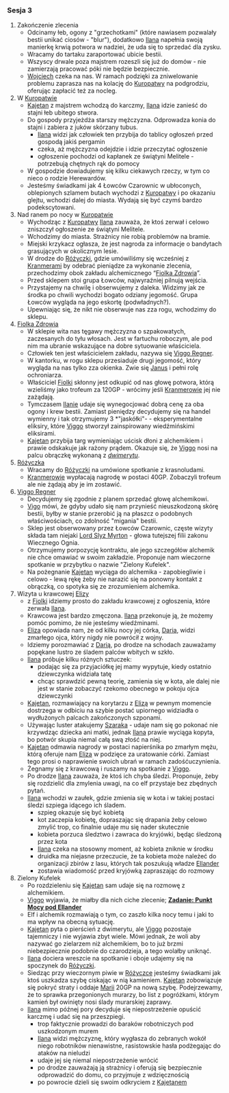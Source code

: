 ### Sesja 3
1. Zakończenie zlecenia
    - Odcinamy łeb, ogony z "grzechotkami" (które nawiasem pozwalały bestii unikać ciosów - "blur"), dodatkowo [Ilana](#g_ilana) napełnia swoją manierkę krwią potwora w nadziei, że uda się to sprzedać dla zysku.
    - Wracamy do tartaku zaraportować ubicie bestii.
    - Wszyscy drwale poza majstrem rozeszli się już do domów - nie zamierzają pracować póki nie będzie bezpiecznie.
    - [Wojciech](#p_wojciech) czeka na nas. W ramach podzięki za zniwelowanie problemu zaprasza nas na kolację do [Kuropatwy](#l_kuropatwa) na podgrodziu, oferując zapłacić też za nocleg.
2. W [Kuropatwie](#l_kuropatwa)
    - [Kajetan](#g_kajetan) z majstrem wchodzą do karczmy, [Ilana](#g_ilana) idzie zanieść do stajni łeb ubitego stwora.
    - Do gospody przyjeżdża starszy mężczyzna. Odprowadza konia do stajni i zabiera z juków skórzany tubus.
        - [Ilana](#g_ilana) widzi jak człowiek ten przybija do tablicy ogłoszeń przed gospodą jakiś pergamin
        - czeka, aż mężczyzna odejdzie i idzie przeczytać ogłoszenie
        - ogłoszenie pochodzi od kapłanek ze świątyni Melitele - potrzebują chętnych rąk do pomocy
    - W gospodzie dowiadujemy się kilku ciekawych rzeczy, w tym co nieco o rodzie Herewardów.
    - Jesteśmy świadkami jak 4 Łowców Czarownic w ubłoconych, oblepionych szlamem butach wychodzi z [Kuropatwy](#l_kuropatwa) i po okazaniu glejtu, wchodzi dalej do miasta. Wydają się być czymś bardzo podekscytowani. 
3. Nad ranem po nocy w [Kuropatwie](#l_kuropatwa)
    - Wychodząc z [Kuropatwy](#l_kuropatwa) [Ilana](#g_ilana) zauważa, że ktoś zerwał i celowo zniszczył ogłoszenie ze świątyni Melitele.
    - Wchodzimy do miasta. Strażnicy nie robią problemów na bramie.
    - Miejski krzykacz ogłasza, że jest nagroda za informacje o bandytach grasujących w okolicznym lesie.
    - W drodze do [Różyczki](#l_rozyczka), gdzie umówiliśmy się wcześniej z [Kranmerami](#p_otto_kranmer) by odebrać pieniądze za wykonanie zlecenia, przechodzimy obok zakładu alchemicznego “[Fiolka Zdrowia](#l_fiolka_zdrowia)”.
    - Przed sklepem stoi grupa Łowców, najwyraźniej pilnują wejścia.
    - Przystajemy na chwilę i obserwujemy z daleka. Widzimy jak ze środka po chwili wychodzi bogato odziany jegomość. Grupa Łowców wygląda na jego eskortę (podwładnych?).
    - Upewniając się, że nikt nie obserwuje nas zza rogu, wchodzimy do sklepu.
4. [Fiolka Zdrowia](#l_fiolka_zdrowia)
    - W sklepie wita nas tęgawy mężczyzna o szpakowatych, zaczesanych do tyłu włosach. Jest w fartuchu roboczym, ale pod nim ma ubranie wskazujące na dobre sytuowanie właściciela.
    - Człowiek ten jest właścicielem zakładu, nazywa się [Viggo Regner](#p_viggo_regner). 
    - W kantorku, w rogu sklepu przesiaduje drugi jegomość, który wygląda na nas tylko zza okienka. Zwie się [Janus](#p_lukrecja_schattenwort) i pełni rolę ochroniarza.
    - Właściciel [Fiolki](#l_fiolka_zdrowia) skłonny jest odkupić od nas głowę potwora, którą wzieliśmy jako trofeum za 120GP - wrócimy jeśli [Kranmerowie](#p_otto_kranmer) jej nie zażądają.
    - Tymczasem [Ilanie](#g_ilana) udaje się wynegocjować dobrą cenę za oba ogony i krew bestii. Zamiast pieniędzy decydujemy się na handel wymienny i tak otrzymujemy 3 *"jaskółki"- - eksperymentalne eliksiry, które [Viggo](#p_viggo_regner) stworzył zainspirowany wiedźmińskimi eliksirami.
    - [Kajetan](#g_kajetan) przybija targ wymieniając uścisk dłoni z alchemikiem i prawie odskakuje jak rażony prądem. Okazuje się, że [Viggo](#p_viggo_regner) nosi na palcu obrączkę wykonaną z [*dwimerytu*](#r_dwimeryt).
5. [Różyczka](#l_rozyczka)
    - Wracamy do [Różyczki](#l_rozyczka) na umówione spotkanie z krasnoludami.
    - [Kranmerowie](#p_otto_kranmer) wypłacają nagrodę w postaci 40GP. Zobaczyli trofeum ale nie żądają aby je im zostawić.
6. [Viggo Regner](#p_viggo_regner)
    - Decydujemy się zgodnie z planem sprzedać głowę alchemikowi. 
    - [Vigo](#p_viggo_regner) mówi, że gdyby udało się nam przynieść nieuszkodzoną skórę bestii, byłby w stanie przerobić ją na płaszcz o podobnych właściwościach, co zdolność "migania" bestii.
    - Sklep jest obserwowany przez Łowców Czarownic, częste wizyty składa tam niejaki [Lord Slyz Myrton](#p_lord_myrton) - głowa tutejszej filii zakonu Wiecznego Ognia.
    - Otrzymujemy porpozycję kontraktu, ale jego szczegółów alchemik nie chce omawiać w swoim zakładzie. Proponuje nam wieczorne spotkanie w przybytku o nazwie "Zielony Kufelek".
    - Na pożegnanie [Kajetan](#g_kajetan) wyciąga do alchemika - zapobiegliwie i celowo - lewą rękę żeby nie narazić się na ponowny kontakt z obrączką, co spotyka się ze zrozumieniem alchemika.
7. Wizyta u krawcowej [Elizy](#p_eliza)
    - z [Fiolki](#l_fiolka_zdrowia) idziemy prosto do zakładu krawcowej z ogłoszenia, które zerwała [Ilana](#g_ilana).
    - Krawcowa jest bardzo zmęczona. [Ilana](#g_ilana) przekonuje ją, że możemy pomóc pomimo, że nie jesteśmy wiedźminami.
    - [Eliza](#p_eliza) opowiada nam, że od kilku nocy jej córka, [Daria](#p_daria), widzi zmarłego ojca, który nigdy nie powrócił z wojny.
    - Idziemy porozmawiać z [Darią](#p_daria), po drodze na schodach zauważamy popękane lustro ze śladem palców wbitych w szkło.
    - [Ilana](#g_ilana) próbuje kilku różnych sztuczek:
        - podając się za przyjaciółkę jej mamy wypytuje, kiedy ostatnio dziewczynka widziała tatę
        - chcąc sprawdzić pewną teorię, zamienia się w kota, ale dalej nie jest w stanie zobaczyć rzekomo obecnego w pokoju ojca dziewczynki
    - [Kajetan](#g_kajetan), rozmawiający na korytarzu z [Elizą](#p_eliza) w pewnym momencie dostrzega w odbiciu na szybie postać upiornego widziadła o wydłużonych palcach zakończonych szponami. 
    - Używając luster atakujemy [Szaraka](#b_szarak) - udaje nam się go pokonać nie krzywdząc dziecka ani matki, jednak [Ilana](#g_ilana) prawie wyciąga kopyta, bo potwór skupia niemal całą swą złość na niej.
    - [Kajetan](#g_kajetan) odmawia nagrody w postaci napierśnika po zmarłym mężu, którą oferuje nam [Eliza](#p_eliza) w podzięce za uratowanie córki. Zamiast tego prosi o naprawienie swoich ubrań w ramach zadośćuczynienia.
    - Żegnamy się z krawcową i ruszamy na spotkanie z [Viggo](#p_viggo_regner).
    - Po drodze [Ilana](#g_ilana) zauważa, że ktoś ich chyba śledzi. Proponuje, żeby się rozdzielić dla zmylenia uwagi, na co elf przystaje bez zbędnych pytań.
    - [Ilana](#g_ilana) wchodzi w zaułek, gdzie zmienia się w kota i w takiej postaci śledzi szpiega idącego ich śladem.
        - szpieg okazuje się być kobietą
        - kot zaczepia kobietę, dopraszając się drapania żeby celowo zmylić trop, co finalnie udaje mu się nader skutecznie
        - kobieta porzuca śledztwo i zawraca do kryjówki, będąc śledzoną przez kota
        - [Ilana](#g_ilana) czeka na stosowny moment, aż kobieta zniknie w środku
        - druidka ma niejasne przeczucie, że ta kobieta może należeć do organizacji zbirów z lasu, których tak poszukują władze [Ellander](#l_ellander)
        - zostawia wiadomość przed kryjówką zapraszając do rozmowy
8. Zielony Kufelek
    - Po rozdzieleniu się [Kajetan](#g_kajetan) sam udaje się na rozmowę z alchemikiem.
    - [Viggo](#p_viggo_regner) wyjawia, że miałby dla nich ciche zlecenie; **[Zadanie: Punkt Mocy pod Ellander](#z_q2)**
    - Elf i alchemik rozmawiają o tym, co zaszło kilka nocy temu i jaki to ma wpływ na obecną sytuację.
    - [Kajetan](#g_kajetan) pyta o pierścień z dwimerytu, ale [Viggo](#p_viggo_regner) pozostaje tajemniczy i nie wyjawia zbyt wiele. Mówi jednak, że woli aby nazywać go zielarzem niż alchemikiem, bo to już brzmi niebezpiecznie podobnie do czarodzieja, a tego wolałby uniknąć.
    - [Ilana](#g_ilana) dociera wreszcie na spotkanie i oboje udajemy się na spoczynek do [Różyczki](#l_rozyczka).
    - Siedząc przy wieczornym piwie w [Różyczce](#l_rozyczka) jesteśmy świadkami jak ktoś uszkadza szybę ciskając w nią kamieniem. [Kajetan](#g_kajetan) zobowiązuje się pokryć straty i oddaje [Marii](#p_maria) 20GP na nową szybę. Podejrzewamy, że to sprawka przegonionych murarzy, bo list z pogróżkami, którym kamień był owinięty nosi ślady murarskiej zaprawy.
    - [Ilana](#g_ilana) mimo późnej pory decyduje się niepostrzeżenie opuścić karczmę i udać się na przeszpiegi.
        - trop faktycznie prowadzi do baraków robotniczych pod uszkodzonym murem 
        - [Ilana](#g_ilana) widzi mężczyznę, który wygłasza do zebranych wokół niego robotników nienawistne, rasistowskie hasła podżegając do ataków na nieludzi
        - udaje jej się niemal niepostrzeżenie wrócić
        - po drodze zauważają ją strażnicy i oferują się bezpiecznie odprowadzić do domu, co przyjmuje z wdzięcznością
        - po powrocie dzieli się swoim odkryciem z [Kajetanem](#g_kajetan)
    